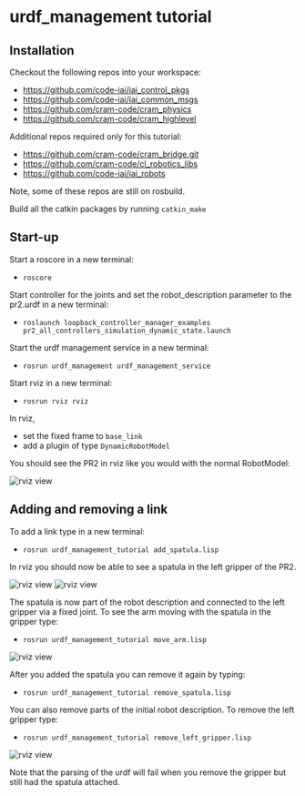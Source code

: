 # urdf_management tutorial


## Installation

Checkout the following repos into your workspace:
  * https://github.com/code-iai/iai_control_pkgs
  * https://github.com/code-iai/iai_common_msgs
  * https://github.com/cram-code/cram_physics
  * https://github.com/cram-code/cram_highlevel

Additional repos required only for this tutorial:
  * https://github.com/cram-code/cram_bridge.git
  * https://github.com/cram-code/cl_robotics_libs
  * https://github.com/code-iai/iai_robots

Note, some of these repos are still on rosbuild.

Build all the catkin packages by running ```catkin_make```


## Start-up
Start a roscore in a new terminal:
  * ```roscore```

Start controller for the joints and set the robot_description parameter to the pr2.urdf in a new terminal:
  * ```roslaunch loopback_controller_manager_examples pr2_all_controllers_simulation_dynamic_state.launch```

Start the urdf management service in a new terminal:
  * ```rosrun urdf_management urdf_management_service```

Start rviz in a new terminal:
  * ```rosrun rviz rviz```

In rviz,
  * set the fixed frame to ```base_link```
  * add a plugin of type ```DynamicRobotModel```

You should see the PR2 in rviz like you would with the normal RobotModel:

![rviz view](doc/pr2.png)


## Adding and removing a link
To add a link type in a new terminal:
  * ```rosrun urdf_management_tutorial add_spatula.lisp```

In rviz you should now be able to see a spatula in the left gripper of the PR2.

![rviz view](doc/pr2_with_spatula.png)
![rviz view](doc/pr2_spatula_tf.png)

The spatula is now part of the robot description and connected to the left gripper via a fixed joint. To see the arm moving with the spatula in the gripper type:
  * ```rosrun urdf_management_tutorial move_arm.lisp```

![rviz view](doc/pr2_moved_arm.png)

After you added the spatula you can remove it again by typing:
  * ```rosrun urdf_management_tutorial remove_spatula.lisp```

You can also remove parts of the initial robot description. To remove the left gripper type:
 * ```rosrun urdf_management_tutorial remove_left_gripper.lisp```

![rviz view](doc/pr2_no_left_gripper.png)

Note that the parsing of the urdf will fail when you remove the gripper but still had the spatula attached.
